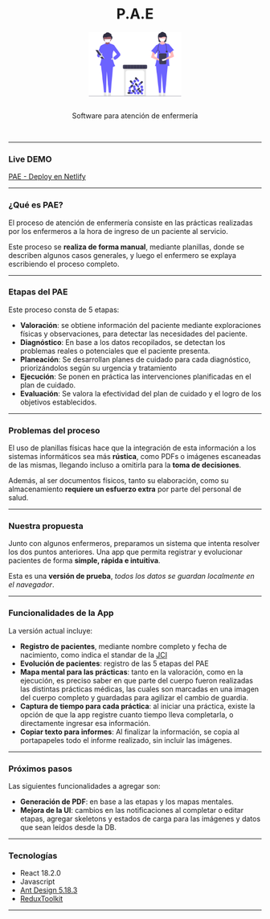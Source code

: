 <div style="text-align:center; display:flex; flex-direction: column; justify-content: center; align-items: center;" >
    <h1>P.A.E</h1>
    <img 
        src="public/banner.svg"
        alt="banner"
        height="128"
    />
    <p style="padding: 1rem;">Software para atención de enfermería</p>
</div>
<hr/>

### Live DEMO

[PAE - Deploy en Netlify](https://spontaneous-pie-4ef2a3.netlify.app/)
<hr/>

### ¿Qué es PAE?
El proceso de atención de enfermería consiste en las prácticas realizadas por los enfermeros a la hora de ingreso de un paciente al servicio.

Este proceso se **realiza de forma manual**, mediante planillas, donde se describen algunos casos generales, y luego el enfermero se explaya escribiendo el proceso completo.

<hr/>

### Etapas del PAE

Este proceso consta de 5 etapas:
* **Valoración**: se obtiene información del paciente mediante exploraciones físicas y observaciones, para detectar las necesidades del paciente.
* **Diagnóstico**: En base a los datos recopilados, se detectan los problemas reales o potenciales que el paciente presenta.
* **Planeación**: Se desarrollan planes de cuidado para cada diagnóstico, priorizándolos según su urgencia y tratamiento
* **Ejecución**: Se ponen en práctica las intervenciones planificadas en el plan de cuidado.
* **Evaluación**: Se valora la efectividad del plan de cuidado y el logro de los objetivos establecidos.

<hr/>

### Problemas del proceso

El uso de planillas físicas hace que la integración de esta información a los sistemas informáticos sea más **rústica**, como PDFs o imágenes escaneadas de las mismas, llegando incluso a omitirla para la **toma de decisiones**.

Además, al ser documentos físicos, tanto su elaboración, como su almacenamiento **requiere un esfuerzo extra** por parte del personal de salud.

<hr/>

### Nuestra propuesta

Junto con algunos enfermeros, preparamos un sistema que intenta resolver los dos puntos anteriores.
Una app que permita registrar y evolucionar pacientes de forma **simple, rápida e intuitiva**.

Esta es una **versión de prueba**, *todos los datos se guardan localmente en el navegador*.

<hr/>

### Funcionalidades de la App

La versión actual incluye:
* **Registro de pacientes**, mediante nombre completo y fecha de nacimiento, como indica el standar de la [JCI](https://www.jointcommissioninternational.org/)
* **Evolución de pacientes**: registro de las 5 etapas del PAE
* **Mapa mental para las prácticas**: tanto en la valoración, como en la ejecución, es preciso saber en que parte del cuerpo fueron realizadas las distintas prácticas médicas, las cuales son marcadas en una imagen del cuerpo completo y guardadas para agilizar el cambio de guardia.
* **Captura de tiempo para cada práctica**: al iniciar una práctica, existe la opción de que la app registre cuanto tiempo lleva completarla, o directamente ingresar esa información.
* **Copiar texto para informes**: Al finalizar la información, se copia al portapapeles todo el informe realizado, sin incluir las imágenes.

<hr/>

### Próximos pasos

Las siguientes funcionalidades a agregar son:

* **Generación de PDF**: en base a las etapas y los mapas mentales.
*  **Mejora de la UI**: cambios en las notificaciones al completar o editar etapas, agregar skeletons y estados de carga para las imágenes y datos que sean leídos desde la DB.

<hr/>

### Tecnologías

* React 18.2.0
* Javascript
* [Ant Design 5.18.3](https://ant.design/)
* [ReduxToolkit](https://redux-toolkit.js.org/)

<hr/>
